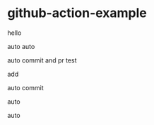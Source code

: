 # github-action-example

hello

auto auto


auto commit and pr test

add

auto commit 


auto

auto 
